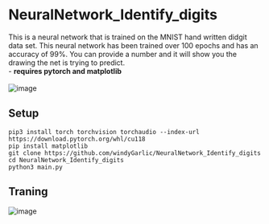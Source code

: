 # NeuralNetwork_Identify_digits
This is a neural network that is trained on the MNIST hand written didgit data set. This neural network has been trained over 100 epochs and has an accuracy of 99%. You can provide a number and it will show you the drawing the net is trying to predict.<br>   - **requires pytorch and matplotlib**  <br> <br> 
![image](https://github.com/windyGarlic/NeuralNetwork_Identify_digits/assets/111098407/4f95b6b1-6e8a-439a-a5c4-4b8c0b1bd1c8)

## Setup

```
pip3 install torch torchvision torchaudio --index-url https://download.pytorch.org/whl/cu118
pip install matplotlib
git clone https://github.com/windyGarlic/NeuralNetwork_Identify_digits
cd NeuralNetwork_Identify_digits
python3 main.py
```

## Traning
![image](https://github.com/windyGarlic/NeuralNetwork_Identify_digits/assets/111098407/3f1a1016-1530-45d8-bc82-d1868fb8d958)
